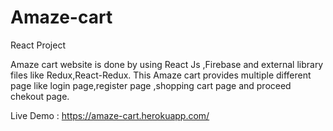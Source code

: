 # Amaze-cart
React Project

Amaze cart website is done by using React Js ,Firebase and external library files like Redux,React-Redux.
This Amaze cart provides multiple different page like login page,register page ,shopping cart page and proceed chekout page.

Live Demo : https://amaze-cart.herokuapp.com/
